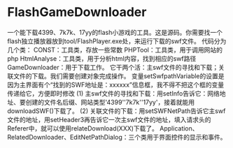 # FlashGameDownloader
一个能下载4399、7k7k、17yy的flash小游戏的工具。这是源码。你需要找一个flash独立播放器放到tool/FlashPlayer.exe处，来运行下载的swf文件。
代码分为几个类：
CONST：工具类，存放一些常数
PHPTool：工具类，用于调用网站的php
HtmlAnalyse：工具类，用于分析html内容，找到相应的swf路径
GameDownloader：用于下载工作。
它干两个活：主swf文件的寻找和下载；关联文件的下载。我们需要创建对象完成操作。
变量setSwfpathVariable的设置是因为主界面有个“找到的SWF地址是：xxxxxx”信息框，我不得不把这个框的变量传递给它，方便即时修改
(1) 主swf文件的寻找和下载：用setInfo告诉它：网络地址、要创建的文件名后缀、网站类型'4399''7k7k''17yy'，接着就能用downloadSWF()下载了。
(2) 关联文件的下载：用setSWFNetPath告诉它主swf文件的地址，用setHeader3再告诉它一次主swf文件的地址，填入请求头的Referer中，就可以使用relateDownload(XXX)下载了。
Application、RelatedDownloader、EditNetPathDialog：三个类用于界面控件的显示和事件。
